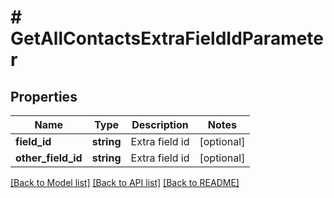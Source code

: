 # # GetAllContactsExtraFieldIdParameter

## Properties

Name | Type | Description | Notes
------------ | ------------- | ------------- | -------------
**field_id** | **string** | Extra field id | [optional]
**other_field_id** | **string** | Extra field id | [optional]

[[Back to Model list]](../../README.md#models) [[Back to API list]](../../README.md#endpoints) [[Back to README]](../../README.md)
